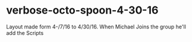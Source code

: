 # verbose-octo-spoon-4-30-16
Layout made form 4-/7/16 to 4/30/16. When Michael Joins the group he'll add the Scripts
